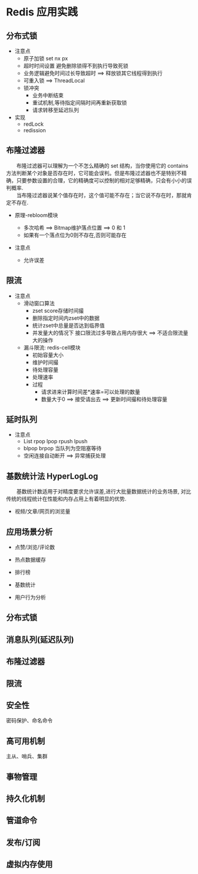 # Redis 应用实践

## 分布式锁

- 注意点
    - 原子加锁 set nx px
    - 超时时间设置 避免删除锁得不到执行导致死锁
    - 业务逻辑避免时间过长导致超时 ==> 释放锁其它线程得到执行
    - 可重入锁 ==> ThreadLocal
    - 锁冲突
        - 业务中断结束
        - 重试机制,等待指定间隔时间再重新获取锁
        - 请求转移至延迟队列
- 实现
    - redLock
    - redission

## 布隆过滤器
&emsp;&emsp;布隆过滤器可以理解为一个不怎么精确的 set 结构，当你使用它的 contains 方法判断某个对象是否存在时，它可能会误判。但是布隆过滤器也不是特别不精确，只要参数设置的合理，它的精确度可以控制的相对足够精确，只会有小小的误判概率.<br>
&emsp;&emsp;当布隆过滤器说某个值存在时，这个值可能不存在；当它说不存在时，那就肯定不存在.

- 原理-rebloom模块
    - 多次哈希 ==> Bitmap维护落点位置 ==> 0 和 1
    - 如果有一个落点位为0则不存在,否则可能存在

- 注意点
    - 允许误差

## 限流

- 注意点
    - 滑动窗口算法
        - zset score存储时间撮
        - 删除指定时间内zset中的数据
        - 统计zset中总量是否达到临界值
        - 并发量大的情况下 接口限流过多导致占用内存很大 ==> 不适合限流量大的操作
    - 漏斗限流: redis-cell模块
        - 初始容量大小
        - 维护时间撮
        - 待处理容量
        - 处理速率
        - 过程
            - 请求进来计算时间差*速率=可以处理的数量
            - 数量大于0 ==> 接受请出去 ==> 更新时间撮和待处理容量


## 延时队列

- 注意点
    - List rpop lpop rpush lpush
    - blpop brpop 当队列为空阻塞等待
    - 空闲连接自动断开 ==> 异常捕获处理

## 基数统计法 HyperLogLog
&emsp;&emsp;基数统计数适用于对精度要求允许误差,进行大批量数据统计的业务场景, 对比传统的线程统计在性能和内存占用上有着明显的优势.

- 视频/文章/网页的浏览量

## 应用场景分析

- 点赞/浏览/评论数

- 热点数据缓存

- 排行榜

- 基数统计

- 用户行为分析

## 分布式锁

## 消息队列(延迟队列)

## 布隆过滤器

## 限流

##

## 安全性

密码保护、命名命令

## 高可用机制

主从、哨兵、集群

## 事物管理

## 持久化机制

## 管道命令

## 发布/订阅

## 虚拟内存使用

